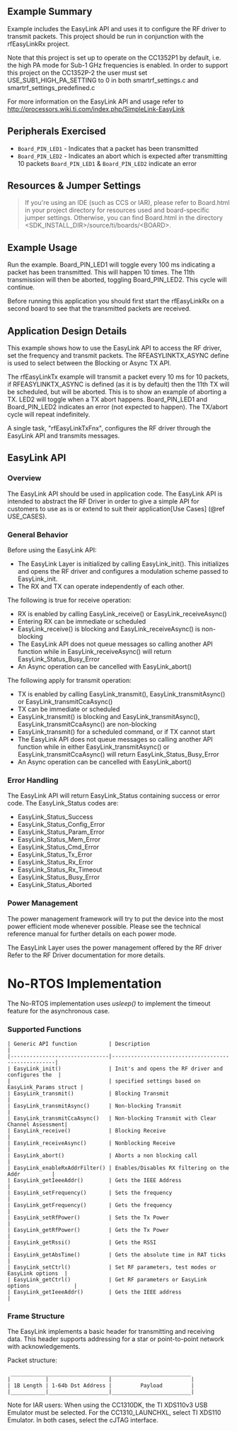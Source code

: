 Example Summary
---------------
Example includes the EasyLink API and uses it to configure the RF driver to
transmit packets. This project should be run in conjunction with the
rfEasyLinkRx project.

Note that this project is set up to operate on the CC1352P1 by default, i.e. 
the high PA mode for Sub-1 GHz frequencies is enabled. In order to support this
project on the CC1352P-2 the user must set USE_SUB1_HIGH_PA_SETTING to 0 in 
both smartrf_settings.c and smartrf_settings_predefined.c

For more information on the EasyLink API and usage refer to
http://processors.wiki.ti.com/index.php/SimpleLink-EasyLink

Peripherals Exercised
---------------------
* `Board_PIN_LED1` - Indicates that a packet has been transmitted
* `Board_PIN_LED2` - Indicates an abort which is expected after transmitting 10 packets
 `Board_PIN_LED1` & `Board_PIN_LED2` indicate an error


Resources & Jumper Settings
---------------------------
> If you're using an IDE (such as CCS or IAR), please refer to Board.html in your project
directory for resources used and board-specific jumper settings. Otherwise, you can find
Board.html in the directory &lt;SDK_INSTALL_DIR&gt;/source/ti/boards/&lt;BOARD&gt;.

Example Usage
-------------
Run the example. Board_PIN_LED1 will toggle every 100 ms indicating a packet has
been transmitted. This will happen 10 times. The 11th transmission will then be
aborted, toggling Board_PIN_LED2. This cycle will continue.

Before running this application you should first start the rfEasyLinkRx on a
second board to see that the transmitted packets are received.

Application Design Details
--------------------------
This example shows how to use the EasyLink API to access the RF driver, set the
frequency and transmit packets. The RFEASYLINKTX_ASYNC define is used to select
between the Blocking or Async TX API.

The rfEasyLinkTx example will transmit a packet every 10 ms for 10 packets, if
RFEASYLINKTX_ASYNC is defined (as it is by default) then the 11th TX will be
scheduled, but will be aborted. This is to show an example of aborting a TX.
LED2 will toggle when a TX abort happens. Board_PIN_LED1 and Board_PIN_LED2 indicates an
error (not expected to happen). The TX/abort cycle will repeat indefinitely.

A single task, "rfEasyLinkTxFnx", configures the RF driver through the EasyLink
API and transmits messages.

EasyLink API
-------------------------
### Overview
The EasyLink API should be used in application code. The EasyLink API is
intended to abstract the RF Driver in order to give a simple API for
customers to use as is or extend to suit their application[Use Cases]
(@ref USE_CASES).

### General Behavior
Before using the EasyLink API:

  - The EasyLink Layer is initialized by calling EasyLink_init(). This
    initializes and opens the RF driver and configures a modulation scheme
    passed to EasyLink_init.
  - The RX and TX can operate independently of each other.

The following is true for receive operation:

  - RX is enabled by calling EasyLink_receive() or EasyLink_receiveAsync()
  - Entering RX can be immediate or scheduled
  - EasyLink_receive() is blocking and EasyLink_receiveAsync() is non-blocking
  - The EasyLink API does not queue messages so calling another API function
    while in EasyLink_receiveAsync() will return EasyLink_Status_Busy_Error
  - An Async operation can be cancelled with EasyLink_abort()

The following apply for transmit operation:

  - TX is enabled by calling EasyLink_transmit(), EasyLink_transmitAsync()
    or EasyLink_transmitCcaAsync()
  - TX can be immediate or scheduled
  - EasyLink_transmit() is blocking and EasyLink_transmitAsync(), 
    EasyLink_transmitCcaAsync() are non-blocking
  - EasyLink_transmit() for a scheduled command, or if TX cannot start
  - The EasyLink API does not queue messages so calling another API function
    while in either EasyLink_transmitAsync() or EasyLink_transmitCcaAsync() 
    will return EasyLink_Status_Busy_Error
  - An Async operation can be cancelled with EasyLink_abort()

### Error Handling
The EasyLink API will return EasyLink_Status containing success or error
  code. The EasyLink_Status codes are:

   - EasyLink_Status_Success
   - EasyLink_Status_Config_Error
   - EasyLink_Status_Param_Error
   - EasyLink_Status_Mem_Error
   - EasyLink_Status_Cmd_Error
   - EasyLink_Status_Tx_Error
   - EasyLink_Status_Rx_Error
   - EasyLink_Status_Rx_Timeout
   - EasyLink_Status_Busy_Error
   - EasyLink_Status_Aborted

### Power Management
The power management framework will try to put the device into the most
power efficient mode whenever possible. Please see the technical reference
manual for further details on each power mode.

The EasyLink Layer uses the power management offered by the RF driver Refer to the RF
Driver documentation for more details.

# No-RTOS Implementation #
The No-RTOS implementation uses *usleep()* to implement the timeout 
feature for the asynchronous case. 

### Supported Functions
    | Generic API function          | Description                                        |
    |-------------------------------|----------------------------------------------------|
    | EasyLink_init()               | Init's and opens the RF driver and configures the  |
    |                               | specified settings based on EasyLink_Params struct |
    | EasyLink_transmit()           | Blocking Transmit                                  |
    | EasyLink_transmitAsync()      | Non-blocking Transmit                              |
    | EasyLink_transmitCcaAsync()   | Non-blocking Transmit with Clear Channel Assessment|
    | EasyLink_receive()            | Blocking Receive                                   |
    | EasyLink_receiveAsync()       | Nonblocking Receive                                |
    | EasyLink_abort()              | Aborts a non blocking call                         |
    | EasyLink_enableRxAddrFilter() | Enables/Disables RX filtering on the Addr          |
    | EasyLink_getIeeeAddr()        | Gets the IEEE Address                              |
    | EasyLink_setFrequency()       | Sets the frequency                                 |
    | EasyLink_getFrequency()       | Gets the frequency                                 |
    | EasyLink_setRfPower()         | Sets the Tx Power                                  |
    | EasyLink_getRfPower()         | Gets the Tx Power                                  |
    | EasyLink_getRssi()            | Gets the RSSI                                      |
    | EasyLink_getAbsTime()         | Gets the absolute time in RAT ticks                |
    | EasyLink_setCtrl()            | Set RF parameters, test modes or EasyLink options  |
    | EasyLink_getCtrl()            | Get RF parameters or EasyLink options              |
    | EasyLink_getIeeeAddr()        | Gets the IEEE address                              |


### Frame Structure
The EasyLink implements a basic header for transmitting and receiving data. This header supports
addressing for a star or point-to-point network with acknowledgements.

Packet structure:

     _________________________________________________________
    |           |                   |                         |
    | 1B Length | 1-64b Dst Address |         Payload         |
    |___________|___________________|_________________________|


Note for IAR users: When using the CC1310DK, the TI XDS110v3 USB Emulator must
be selected. For the CC1310_LAUNCHXL, select TI XDS110 Emulator. In both cases,
select the cJTAG interface.
